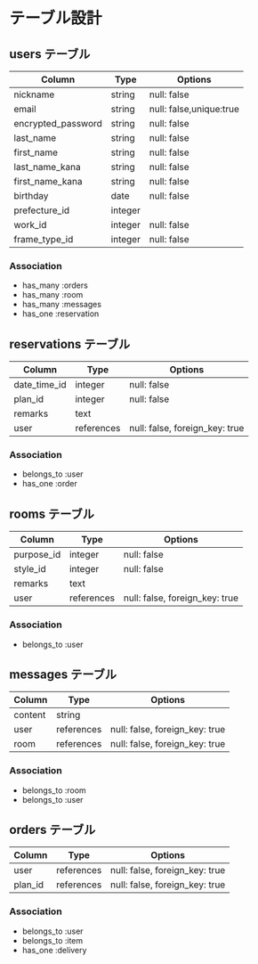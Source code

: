 # テーブル設計

## users テーブル

| Column               | Type    | Options                 |
| -------------------- | ------- | ----------------------- |
| nickname             | string  | null: false             |
| email                | string  | null: false,unique:true |
| encrypted_password   | string  | null: false             |
| last_name            | string  | null: false             |
| first_name           | string  | null: false             |
| last_name_kana       | string  | null: false             |
| first_name_kana      | string  | null: false             |
| birthday             | date    | null: false             |
| prefecture_id        | integer |                         |
| work_id              | integer | null: false             |
| frame_type_id        | integer | null: false             |


### Association

- has_many :orders
- has_many :room
- has_many :messages
- has_one :reservation

## reservations テーブル

| Column              | Type          | Options                        |
| ------------------- |  ------------ | ------------------------------ |
| date_time_id        | integer       | null: false                    |
| plan_id             | integer       | null: false                    |
| remarks             | text          |                                |
| user                | references    | null: false, foreign_key: true |

### Association

- belongs_to :user
- has_one :order

## rooms テーブル

| Column              | Type          | Options                        |
| ------------------- |  ------------ | ------------------------------ |
| purpose_id          | integer       | null: false                    |
| style_id            | integer       | null: false                    |
| remarks             | text          |                                |
| user                | references    | null: false, foreign_key: true |

### Association

- belongs_to :user


## messages テーブル

| Column  | Type       | Options                        |
| ------- | ---------- | ------------------------------ |
| content | string     |                                |
| user    | references | null: false, foreign_key: true |
| room    | references | null: false, foreign_key: true |

### Association

- belongs_to :room
- belongs_to :user

## orders テーブル

| Column   | Type        | Options                        |
| -------- | ----------- | ------------------------------ |
| user     | references  | null: false, foreign_key: true |
| plan_id  | references  | null: false, foreign_key: true |

### Association

- belongs_to :user
- belongs_to :item
- has_one :delivery

